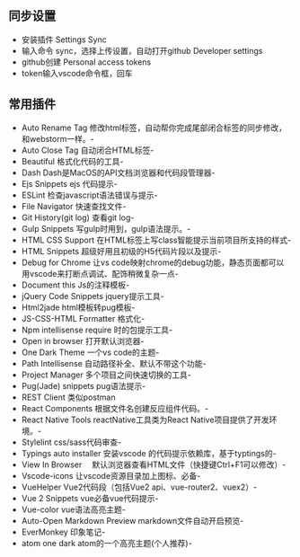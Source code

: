 ## 同步设置
- 安装插件 Settings Sync
- 输入命令 sync，选择上传设置，自动打开github Developer settings
- github创建 Personal access tokens
- token输入vscode命令框，回车



## 常用插件
- Auto Rename Tag   修改html标签，自动帮你完成尾部闭合标签的同步修改，和webstorm一样。- 
- Auto Close Tag   自动闭合HTML标签- 
- Beautiful   格式化代码的工具- 
- Dash   Dash是MacOS的API文档浏览器和代码段管理器- 
- Ejs Snippets  ejs 代码提示- 
- ESLint   检查javascript语法错误与提示- 
- File Navigator  快速查找文件- 
- Git History(git log)   查看git log- 
- Gulp Snippets   写gulp时用到，gulp语法提示。- 
- HTML CSS Support   在HTML标签上写class智能提示当前项目所支持的样式- 
- HTML Snippets   超级好用且初级的H5代码片段以及提示- 
- Debug for Chrome   让vs code映射chrome的debug功能，静态页面都可以用vscode来打断点调试、配饰稍微复杂一点- 
- Document this         Js的注释模板- 
- jQuery Code Snippets   jquery提示工具- 
- Html2jade   html模板转pug模板- 
- JS-CSS-HTML Formatter  格式化- 
- Npm intellisense   require 时的包提示工具- 
- Open in browser  打开默认浏览器- 
- One Dark Theme  一个vs code的主题- 
- Path Intellisense   自动路径补全、默认不带这个功能- 
- Project Manager   多个项目之间快速切换的工具- 
- Pug(Jade) snippets   pug语法提示- 
- REST Client   类似postman
- React Components   根据文件名创建反应组件代码。- 
- React Native Tools    reactNative工具类为React Native项目提供了开发环境。- 
- Stylelint   css/sass代码审查- 
- Typings auto installer   安装vscode 的代码提示依赖库，基于typtings的- 
- View In Browser  　默认浏览器查看HTML文件（快捷键Ctrl+F1可以修改）- 
- Vscode-icons  让vscode资源目录加上图标、必备- 
- VueHelper   Vue2代码段（包括Vue2 api、vue-router2、vuex2）- 
- Vue 2 Snippets   vue必备vue代码提示- 
- Vue-color   vue语法高亮主题- 
- Auto-Open Markdown Preview markdown文件自动开启预览- 
- EverMonkey 印象笔记- 
- atom one dark atom的一个高亮主题(个人推荐)- 